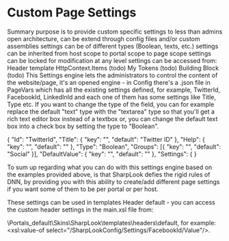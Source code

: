 # Custom Page Settings

Summary
purpose is to provide custom specific settings to less than admins
open architecture, can be extend through config files and/or custom assemblies
settings can be of different types (Boolean, texts, etc.)
settings can be inherited from host scope to portal scope to page scope
settings can be locked for modification at any level
settings can be accessed from: 
Header template
HttpContext.Items (todo)
My Tokens (todo)
Building Block (todo)
This Settings engine lets the administrators to control the content of the website/page, it's an opened engine - in Config there's a .json file in PageVars which has all the existing settings defined, for example, TwitterId, FacebookId, LinkedInId and each one of them has some settings like Title, Type etc. If you want to change the type of the field, you can for example replace the default "text" type with the "textarea" type so that you'll get a rich text editor box instead of a textbox or, you can change the default text box into a check box by setting the type to "Boolean". 

{
"Id": "TwitterId",
"Title": { "key": "", "default": "Twitter ID" },
"Help": { "key": "", "default": "" },
"Type": "Boolean",
"Groups": [{ "key": "", "default": "Social" }],
"DefaultValue": { "key": "", "default": "" },
"Settings": {
}

To sum up regarding what you can do with this settings engine based on the examples provided above, is that SharpLook defies the rigid rules of DNN, by providing you with this ability to create/add different page settings if you want some of them to be per portal or per host. 

These settings can be used in templates Header default - you can access the custom header settings in the main.xsl file from:

\Portals\_default\Skins\SharpLook\templates\headers\default, for example:
  <xsl:value-of select="/SharpLookConfig/Settings/FacebookId/Value"/>. 